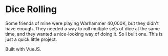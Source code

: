 # Dice Rolling

Some friends of mine were playing Warhammer 40,000K, but they didn't have enough. They needed a way to roll multiple sets of dice at the same time, and they wanted a nice-looking way of doing it. So I built one. This is just a quick little project.

Built with VueJS.
